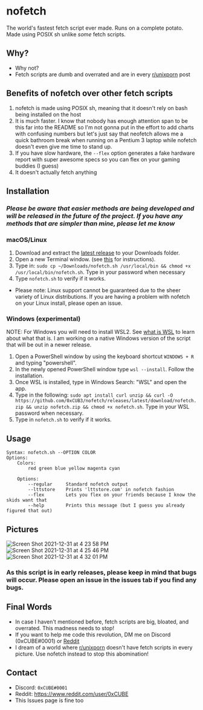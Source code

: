 # nofetch
The world's fastest fetch script ever made. Runs on a complete potato. Made using POSIX sh unlike *some* fetch scripts.

## Why?
- Why not?
- Fetch scripts are dumb and overrated and are in every [r/unixporn](https://www.reddit.com/r/unixporn/) post

## Benefits of nofetch over other fetch scripts
1) nofetch is made using POSIX sh, meaning that it doesn't rely on bash being installed on the host
2) It is much faster. I know that nobody has enough attention span to be this far into the README so I'm not gonna put in the effort to add charts with confusing numbers but let's just say that neofetch allows me a quick bathroom break when running on a Pentium 3 laptop while nofetch doesn't even give me time to stand up.
3) If you have slow hardware, the `--flex` option generates a fake hardware report with super awesome specs so you can flex on your gaming buddies (I guess)
4) It doesn't actually fetch anything

## Installation

### ***Please be aware that easier methods are being developed and will be released in the future of the project. If you have any methods that are simpler than mine, please let me know***

### macOS/Linux
1) Download and extract the [latest release](https://github.com/0xCUB3/nofetch/releases/latest/download/nofetch.zip) to your Downloads folder.
2) Open a new Terminal window. (see [this](https://support.apple.com/guide/terminal/open-or-quit-terminal-apd5265185d-f365-44cb-8b09-71a064a42125/mac) for instructions).
3) Type in: `sudo cp ~/Downloads/nofetch.sh /usr/local/bin && chmod +x /usr/local/bin/nofetch.sh`. Type in your password when necessary
4) Type `nofetch.sh` to verify if it works.
* Please note: Linux support cannot be guaranteed due to the sheer variety of Linux distributions. If you are having a problem with nofetch on your Linux install, please open an issue.

### Windows (experimental)
NOTE: For Windows you will need to install WSL2. See [what is WSL](https://docs.microsoft.com/en-us/windows/wsl/about) to learn about what that is. I am working on a native Windows version of the script that will be out in a newer release.
1) Open a PowerShell window by using the keyboard shortcut `WINDOWS + R` and typing "powershell".
2) In the newly opened PowerShell window type `wsl --install`. Follow the installation.
3) Once WSL is installed, type in Windows Search: "WSL" and open the app.
4) Type in the following: `sudo apt install curl unzip && curl -O https://github.com/0xCUB3/nofetch/releases/latest/download/nofetch.zip && unzip nofetch.zip && chmod +x nofetch.sh`. Type in your WSL password when necessary.
5) Type in `nofetch.sh` to verify if it works.

## Usage
```
Syntax: nofetch.sh --OPTION COLOR
Options:
    Colors:
        red green blue yellow magenta cyan

    Options:
        --regular     Standard nofetch output
        --lttstore    Prints 'lttstore.com' in nofetch fashion
        --flex        Lets you flex on your friends because I know the skids want that
        --help        Prints this message (but I guess you already figured that out)
```

## Pictures
![Screen Shot 2021-12-31 at 4 23 58 PM](https://user-images.githubusercontent.com/94565160/147839438-7b7271de-e06b-4f19-8c8d-289009a58b62.png) ![Screen Shot 2021-12-31 at 4 25 46 PM](https://user-images.githubusercontent.com/94565160/147839439-f14b7aaf-78bc-4252-b146-528b97000d7b.png) ![Screen Shot 2021-12-31 at 4 32 01 PM](https://user-images.githubusercontent.com/94565160/147839445-30092960-462b-4f46-8255-562fc18a3183.png)

### As this script is in early releases, please keep in mind that bugs will occur. Please open an issue in the issues tab if you find any bugs.

## Final Words
- In case I haven't mentioned before, fetch scripts are big, bloated, and overrated. This madness needs to stop!
- If you want to help me code this revolution, DM me on Discord (0xCUBE#0001) or [Reddit](https://www.reddit.com/user/0xCUBE)
- I dream of a world where [r/unixporn](https://www.reddit.com/r/unixporn/) doesn't have fetch scripts in every picture. Use nofetch instead to stop this abomination!

## Contact
- Discord: `0xCUBE#0001`
- Reddit: https://www.reddit.com/user/0xCUBE
- This Issues page is fine too
